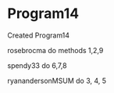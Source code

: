 # Program14
Created Program14

rosebrocma do methods 1,2,9

spendy33 do 6,7,8

ryanandersonMSUM do 3, 4, 5
